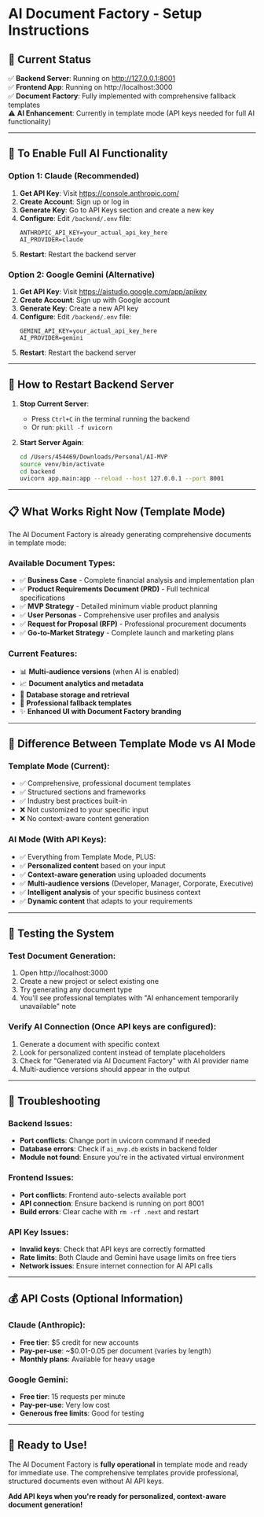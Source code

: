 # AI Document Factory - Setup Instructions

## 🚀 Current Status
✅ **Backend Server**: Running on http://127.0.0.1:8001  
✅ **Frontend App**: Running on http://localhost:3000  
✅ **Document Factory**: Fully implemented with comprehensive fallback templates  
⚠️ **AI Enhancement**: Currently in template mode (API keys needed for full AI functionality)

---

## 🤖 To Enable Full AI Functionality

### Option 1: Claude (Recommended) 
1. **Get API Key**: Visit https://console.anthropic.com/
2. **Create Account**: Sign up or log in
3. **Generate Key**: Go to API Keys section and create a new key
4. **Configure**: Edit `/backend/.env` file:
   ```
   ANTHROPIC_API_KEY=your_actual_api_key_here
   AI_PROVIDER=claude
   ```
5. **Restart**: Restart the backend server

### Option 2: Google Gemini (Alternative)
1. **Get API Key**: Visit https://aistudio.google.com/app/apikey
2. **Create Account**: Sign up with Google account
3. **Generate Key**: Create a new API key
4. **Configure**: Edit `/backend/.env` file:
   ```
   GEMINI_API_KEY=your_actual_api_key_here
   AI_PROVIDER=gemini
   ```
5. **Restart**: Restart the backend server

---

## 🔧 How to Restart Backend Server

1. **Stop Current Server**: 
   - Press `Ctrl+C` in the terminal running the backend
   - Or run: `pkill -f uvicorn`

2. **Start Server Again**:
   ```bash
   cd /Users/454469/Downloads/Personal/AI-MVP
   source venv/bin/activate
   cd backend
   uvicorn app.main:app --reload --host 127.0.0.1 --port 8001
   ```

---

## 📋 What Works Right Now (Template Mode)

The AI Document Factory is already generating comprehensive documents in template mode:

### Available Document Types:
- ✅ **Business Case** - Complete financial analysis and implementation plan
- ✅ **Product Requirements Document (PRD)** - Full technical specifications
- ✅ **MVP Strategy** - Detailed minimum viable product planning  
- ✅ **User Personas** - Comprehensive user profiles and analysis
- ✅ **Request for Proposal (RFP)** - Professional procurement documents
- ✅ **Go-to-Market Strategy** - Complete launch and marketing plans

### Current Features:
- 📊 **Multi-audience versions** (when AI is enabled)
- 📈 **Document analytics and metadata**
- 💾 **Database storage and retrieval**
- 🔄 **Professional fallback templates**
- ✨ **Enhanced UI with Document Factory branding**

---

## 🎯 Difference Between Template Mode vs AI Mode

### Template Mode (Current):
- ✅ Comprehensive, professional document templates
- ✅ Structured sections and frameworks
- ✅ Industry best practices built-in
- ❌ Not customized to your specific input
- ❌ No context-aware content generation

### AI Mode (With API Keys):
- ✅ Everything from Template Mode, PLUS:
- ✅ **Personalized content** based on your input
- ✅ **Context-aware generation** using uploaded documents
- ✅ **Multi-audience versions** (Developer, Manager, Corporate, Executive)
- ✅ **Intelligent analysis** of your specific business context
- ✅ **Dynamic content** that adapts to your requirements

---

## 🧪 Testing the System

### Test Document Generation:
1. Open http://localhost:3000
2. Create a new project or select existing one
3. Try generating any document type
4. You'll see professional templates with "AI enhancement temporarily unavailable" note

### Verify AI Connection (Once API keys are configured):
1. Generate a document with specific context
2. Look for personalized content instead of template placeholders
3. Check for "Generated via AI Document Factory" with AI provider name
4. Multi-audience versions should appear in the output

---

## 🚨 Troubleshooting

### Backend Issues:
- **Port conflicts**: Change port in uvicorn command if needed
- **Database errors**: Check if `ai_mvp.db` exists in backend folder
- **Module not found**: Ensure you're in the activated virtual environment

### Frontend Issues:
- **Port conflicts**: Frontend auto-selects available port
- **API connection**: Ensure backend is running on port 8001
- **Build errors**: Clear cache with `rm -rf .next` and restart

### API Key Issues:
- **Invalid keys**: Check that API keys are correctly formatted
- **Rate limits**: Both Claude and Gemini have usage limits on free tiers
- **Network issues**: Ensure internet connection for AI API calls

---

## 💰 API Costs (Optional Information)

### Claude (Anthropic):
- **Free tier**: $5 credit for new accounts
- **Pay-per-use**: ~$0.01-0.05 per document (varies by length)
- **Monthly plans**: Available for heavy usage

### Google Gemini:
- **Free tier**: 15 requests per minute
- **Pay-per-use**: Very low cost
- **Generous free limits**: Good for testing

---

## 🎉 Ready to Use!

The AI Document Factory is **fully operational** in template mode and ready for immediate use. The comprehensive templates provide professional, structured documents even without AI API keys.

**Add API keys when you're ready for personalized, context-aware document generation!**
